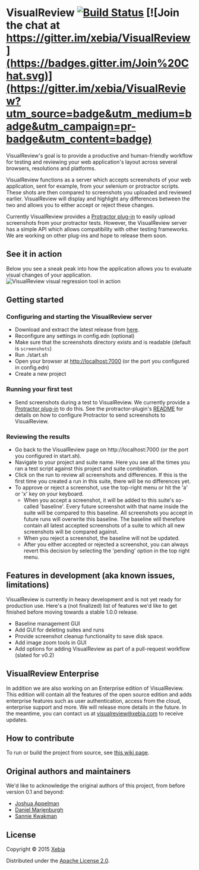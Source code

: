 # VisualReview [![Build Status](https://travis-ci.org/xebia/VisualReview.svg?branch=master)](https://travis-ci.org/xebia/VisualReview) [![Join the chat at https://gitter.im/xebia/VisualReview](https://badges.gitter.im/Join%20Chat.svg)](https://gitter.im/xebia/VisualReview?utm_source=badge&utm_medium=badge&utm_campaign=pr-badge&utm_content=badge)

VisualReview's goal is to provide a productive and human-friendly workflow for testing and reviewing your web application's layout
across several browsers, resolutions and platforms.

VisualReview functions as a server which accepts screenshots of your web application, sent for example, from your selenium or protractor scripts.
These shots are then compared to screenshots you uploaded and reviewed earlier. VisualReview will display and highlight any differences
between the two and allows you to either accept or reject these changes.

Currently VisualReview provides a [Protractor plug-in](https://www.github.com/xebia/VisualReview-protractor) to easily
upload screenshots from your protractor tests. However, the VisualReview server has a simple API which allows
compatibility with other testing frameworks. We are working on other plug-ins and hope to release them soon.

## See it in action
Below you see a sneak peak into how the application allows you to evaluate visual changes of your application.
![VisualReview visual regression tool in action](https://cloud.githubusercontent.com/assets/205326/8633256/9df223a6-27bf-11e5-8674-0ee5ffccf16e.gif)

## Getting started

### Configuring and starting the VisualReview server

* Download and extract the latest release from [here](https://github.com/xebia/VisualReview/releases).
* Reconfigure any settings in config.edn (optional)
* Make sure that the screenshots directory exists and is readable (default is ```screenshots```)
* Run ./start.sh
* Open your browser at [http://localhost:7000](http://localhost:7000) (or the port you configured in config.edn)
* Create a new project

### Running your first test
* Send screenshots during a test to VisualReview. We currently provide a [Protractor plug-in](https://www.github.com/xebia/VisualReview-protractor) to do this. See
the protractor-plugin's [README](https://github.com/xebia/VisualReview-protractor/blob/master/README.md) for details on how to configure Protractor to send screenshots to VisualReview.

### Reviewing the results
* Go back to the VisualReview page on http://localhost:7000 (or the port you configured in start.sh).
* Navigate to your project and suite name. Here you see all the times you ran a test script against this project and suite combination.
* Click on the run to review all screenshots and differences. If this is the first time you created a run in this suite, there will be no differences yet.
* To approve or reject a screenshot, use the top-right menu or hit the 'a' or 'x' key on your keyboard.
  * When you accept a screenshot, it will be added to this suite's so-called 'baseline'. Every future screenshot with that name inside the suite will be compared to this baseline.
 All screenshots you accept in future runs will overwrite this baseline. The baseline will therefore contain all latest accepted screenshots of a suite to which all new screenshots will be compared against.
  * When you reject a screenshot, the baseline will not be updated.
  * After you either accepted or rejected a screenshot, you can always revert this decision by selecting the 'pending' option in the top right menu.


## Features in development (aka known issues, limitations)
VisualReview is currently in heavy development and is not yet ready for production use.
Here's a (not finalized) list of features we'd like to get finished before moving towards a stable 1.0.0 release.

* Baseline management GUI
* Add GUI for deleting suites and runs
* Provide screenshot cleanup functionality to save disk space.
* Add image zoom tools in GUI
* Add options for adding VisualReview as part of a pull-request workflow (slated for v0.2)

## VisualReview Enterprise

In addition we are also working on an Enterprise edition of VisualReview.
This edition will contain all the features of the open source edition and adds enterprise features such as user authentication,
access from the cloud, enterprise support and more. We will release more details in the future. In the meantime, you can contact us
at [visualreview@xebia.com](mailto:visualreview@xebia.com) to receive updates.

## How to contribute
To run or build the project from source, see [this wiki page](https://github.com/xebia/VisualReview/wiki/Building-and-running-from-source).

## Original authors and maintainers
We'd like to acknowledge the original authors of this project, from before version 0.1 and beyond:

* [Joshua Appelman](https://github.com/jbnicolai)
* [Daniel Marjenburgh](https://github.com/dmarjenburgh)
* [Sannie Kwakman](https://github.com/skwakman)

## License

Copyright © 2015 [Xebia](https://xebia.com/)

Distributed under the [Apache License 2.0](http://http://www.apache.org/licenses/LICENSE-2.0).


